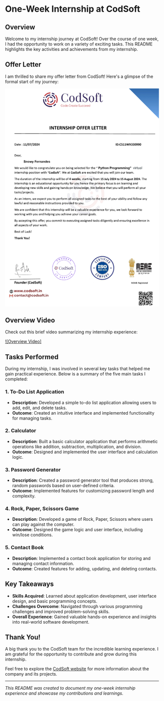 # One-Week Internship at CodSoft

## Overview

Welcome to my internship journey at CodSoft! Over the course of one week, I had the opportunity to work on a variety of exciting tasks. This README highlights the key activities and achievements from my internship.

## Offer Letter

I am thrilled to share my offer letter from CodSoft! Here's a glimpse of the formal start of my journey:

![Offer Letter](Offer_letter.png)

## Overview Video

Check out this brief video summarizing my internship experience:

[![Overview Video]](overview.mp4)

## Tasks Performed

During my internship, I was involved in several key tasks that helped me gain practical experience. Below is a summary of the five main tasks I completed:

### 1. **To-Do List Application**

- **Description**: Developed a simple to-do list application allowing users to add, edit, and delete tasks.
- **Outcome**: Created an intuitive interface and implemented functionality for managing tasks.

### 2. **Calculator**

- **Description**: Built a basic calculator application that performs arithmetic operations like addition, subtraction, multiplication, and division.
- **Outcome**: Designed and implemented the user interface and calculation logic.

### 3. **Password Generator**

- **Description**: Created a password generator tool that produces strong, random passwords based on user-defined criteria.
- **Outcome**: Implemented features for customizing password length and complexity.

### 4. **Rock, Paper, Scissors Game**

- **Description**: Developed a game of Rock, Paper, Scissors where users can play against the computer.
- **Outcome**: Designed the game logic and user interface, including win/lose conditions.

### 5. **Contact Book**

- **Description**: Implemented a contact book application for storing and managing contact information.
- **Outcome**: Created features for adding, updating, and deleting contacts.

## Key Takeaways

- **Skills Acquired**: Learned about application development, user interface design, and basic programming concepts.
- **Challenges Overcome**: Navigated through various programming challenges and improved problem-solving skills.
- **Overall Experience**: Gained valuable hands-on experience and insights into real-world software development.

## Thank You!

A big thank you to the CodSoft team for the incredible learning experience. I am grateful for the opportunity to contribute and grow during this internship.

Feel free to explore the [CodSoft website](https://www.codsoft.com) for more information about the company and its projects.

---

*This README was created to document my one-week internship experience and showcase my contributions and learnings.*
